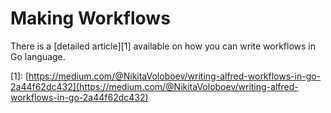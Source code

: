# Making Workflows

There is a \[detailed article\]\[1\] available on how you can write workflows in Go language.

\[1\]:    [https://medium.com/@NikitaVoloboev/writing-alfred-workflows-in-go-2a44f62dc432](https://medium.com/@NikitaVoloboev/writing-alfred-workflows-in-go-2a44f62dc432)



